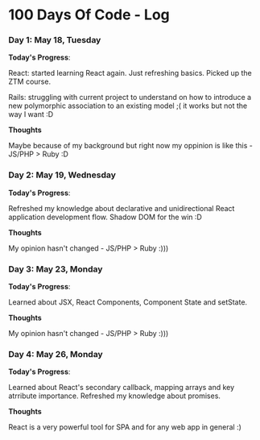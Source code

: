 # 100 Days Of Code - Log

### Day 1: May 18, Tuesday

**Today's Progress**:

React: started learning React again. Just refreshing basics. Picked up the ZTM course.

Rails: struggling with current project to understand on how to introduce a new polymorphic association to an existing model ;( it works but not the way I want :D 

**Thoughts** 

Maybe because of my background but right now my oppinion is like this - JS/PHP > Ruby :D 

### Day 2: May 19, Wednesday

**Today's Progress**:

Refreshed my knowledge about declarative and unidirectional React application development flow. Shadow DOM for the win :D 

**Thoughts** 

My opinion hasn't changed - JS/PHP > Ruby :)))

### Day 3: May 23, Monday

**Today's Progress**:

Learned about JSX, React Components, Component State and setState.

**Thoughts** 

My opinion hasn't changed - JS/PHP > Ruby :)))

### Day 4: May 26, Monday

**Today's Progress**:

Learned about React's secondary callback, mapping arrays and key atrribute importance. Refreshed my knowledge about promises.

**Thoughts** 

React is a very powerful tool for SPA and for any web app in general :)
